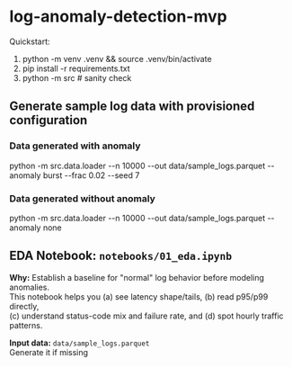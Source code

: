 # log-anomaly-detection-mvp
Quickstart:
1) python -m venv .venv && source .venv/bin/activate
2) pip install -r requirements.txt
3) python -m src  # sanity check

## Generate sample log data with provisioned configuration 
### Data generated with anomaly
python -m src.data.loader --n 10000 --out data/sample_logs.parquet --anomaly burst --frac 0.02 --seed 7

### Data generated without anomaly
python -m src.data.loader --n 10000 --out data/sample_logs.parquet --anomaly none

## EDA Notebook: `notebooks/01_eda.ipynb`
**Why:** Establish a baseline for "normal" log behavior before modeling anomalies.  
This notebook helps you (a) see latency shape/tails, (b) read p95/p99 directly,  
(c) understand status-code mix and failure rate, and (d) spot hourly traffic patterns.

**Input data:** `data/sample_logs.parquet`  
Generate it if missing